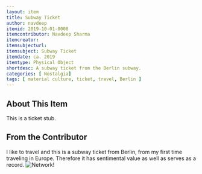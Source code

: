 ```yaml
---
layout: item
title: Subway Ticket
author: navdeep
itemid: 2019-10-01-0008
itemcontributor: Navdeep Sharma
itemcreator: 
itemsubjecturl: 
itemsubject: Subway Ticket
itemdate: ca. 2019
itemtype: Physical Object
shortdesc: A subway ticket from the Berlin subway. 
categories: [ Nostalgia]
tags: [ material culture, ticket, travel, Berlin ]
---
```


## About This Item

This is a ticket stub.

## From the Contributor

I like to travel and this is a subway ticket from Berlin, from my first time traveling in Europe.	Therefore it has sentimental value as well as serves as a record. ![Network](/H301HistoryHarvest/assets/images/Networks.png)!
